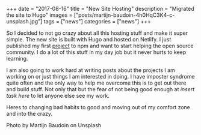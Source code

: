 +++
date = "2017-08-16"
title = "New Site Hosting"
description = "Migrated the site to Hugo"
images = ["posts/martijn-baudoin-4h0HqC3K4-c-unsplash.jpg"]
tags = ["news"]
categories = ["news"]
+++

So I decided to not go crazy about all this hosting stuff and make it super simple. The new site is built with Hugo and hosted on Netlify. I just published my first [project](https://www.npmjs.com/package/redirect-test) to npm and want to start helping the open source community. I do a lot of this stuff in my day job but it never hurts to keep learning.

I am also going to work hard at writing posts about the projects I am working on or just things I am interested in doing. I have imposter syndrome quite often and the only way to help me overcome this is to get out there and build stuff. Not only that but the fear of not being good enough at *insert task here* to let anyone else see my work.</insert></insert>

Heres to changing bad habits to good and moving out of my comfort zone and into the crazy.

Photo by Martijn Baudoin on Unsplash
